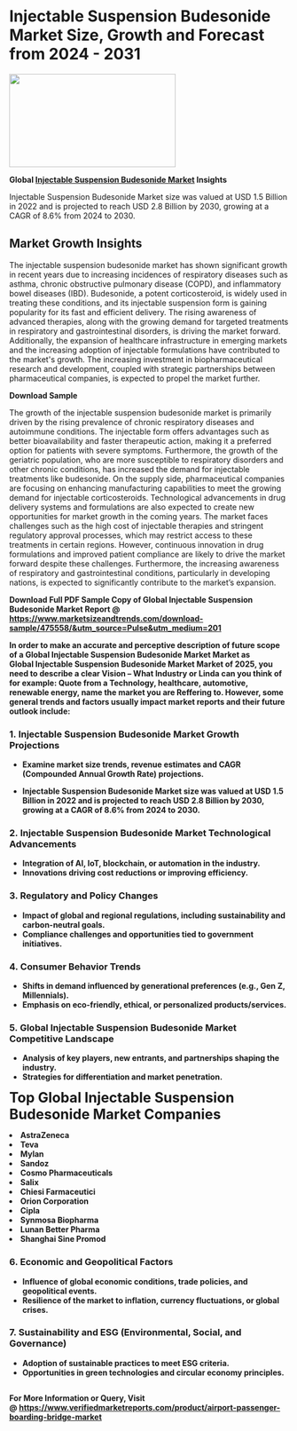 <H1>Injectable Suspension Budesonide Market Size, Growth and Forecast from 2024 - 2031</H1><img class="aligncenter size-medium wp-image-584254" src="https://thirdeyenews.in/wp-content/uploads/2024/09/Global-Market-Research-300x168.jpeg" alt="" width="300" height="168" /><p><strong>Global&nbsp;<a href="https://www.marketsizeandtrends.com/download-sample/475558/&amp;utm_source=Pulse&amp;utm_medium=201">Injectable Suspension Budesonide Market</a> Insights</strong></p><p>Injectable Suspension Budesonide Market size was valued at USD 1.5 Billion in 2022 and is projected to reach USD 2.8 Billion by 2030, growing at a CAGR of 8.6% from 2024 to 2030.</p><p><h2>Market Growth Insights</h2> <p>The injectable suspension budesonide market has shown significant growth in recent years due to increasing incidences of respiratory diseases such as asthma, chronic obstructive pulmonary disease (COPD), and inflammatory bowel diseases (IBD). Budesonide, a potent corticosteroid, is widely used in treating these conditions, and its injectable suspension form is gaining popularity for its fast and efficient delivery. The rising awareness of advanced therapies, along with the growing demand for targeted treatments in respiratory and gastrointestinal disorders, is driving the market forward. Additionally, the expansion of healthcare infrastructure in emerging markets and the increasing adoption of injectable formulations have contributed to the market's growth. The increasing investment in biopharmaceutical research and development, coupled with strategic partnerships between pharmaceutical companies, is expected to propel the market further.</p> <p><strong>Download Sample</strong></p> <p>The growth of the injectable suspension budesonide market is primarily driven by the rising prevalence of chronic respiratory diseases and autoimmune conditions. The injectable form offers advantages such as better bioavailability and faster therapeutic action, making it a preferred option for patients with severe symptoms. Furthermore, the growth of the geriatric population, who are more susceptible to respiratory disorders and other chronic conditions, has increased the demand for injectable treatments like budesonide. On the supply side, pharmaceutical companies are focusing on enhancing manufacturing capabilities to meet the growing demand for injectable corticosteroids. Technological advancements in drug delivery systems and formulations are also expected to create new opportunities for market growth in the coming years. The market faces challenges such as the high cost of injectable therapies and stringent regulatory approval processes, which may restrict access to these treatments in certain regions. However, continuous innovation in drug formulations and improved patient compliance are likely to drive the market forward despite these challenges. Furthermore, the increasing awareness of respiratory and gastrointestinal conditions, particularly in developing nations, is expected to significantly contribute to the market’s expansion. <p><strong></p><p><span class=""><strong>Download Full PDF Sample Copy of Global Injectable Suspension Budesonide Market Report</strong> @ <a href="https://www.marketsizeandtrends.com/download-sample/475558/&amp;utm_source=Pulse&amp;utm_medium=201" target="_blank">https://www.marketsizeandtrends.com/download-sample/475558/&amp;utm_source=Pulse&amp;utm_medium=201</a></span></p><p>In order to make an accurate and perceptive description of future scope of a Global&nbsp;Injectable Suspension Budesonide Market Market as Global&nbsp;Injectable Suspension Budesonide Market Market of 2025, you need to describe a clear Vision &ndash; What Industry or Linda can you think of for example: Quote from a Technology, healthcare, automotive, renewable energy, name the market you are Reffering to. However, some general trends and factors usually impact market reports and their future outlook include:</p><h3>1.&nbsp;<strong>Injectable Suspension Budesonide Market Growth Projections</strong></h3><ul><li>Examine market size trends, revenue estimates and CAGR (Compounded Annual Growth Rate) projections.</li><li><p>Injectable Suspension Budesonide Market size was valued at USD 1.5 Billion in 2022 and is projected to reach USD 2.8 Billion by 2030, growing at a CAGR of 8.6% from 2024 to 2030.</p></li></ul><h3>2.&nbsp;<strong>Injectable Suspension Budesonide Market Technological Advancements</strong></h3><ul><li>Integration of AI, IoT, blockchain, or automation in the industry.</li><li>Innovations driving cost reductions or improving efficiency.</li></ul><h3>3.&nbsp;<strong>Regulatory and Policy Changes</strong></h3><ul><li>Impact of global and regional regulations, including sustainability and carbon-neutral goals.</li><li>Compliance challenges and opportunities tied to government initiatives.</li></ul><h3>4.&nbsp;<strong>Consumer Behavior Trends</strong></h3><ul><li>Shifts in demand influenced by generational preferences (e.g., Gen Z, Millennials).</li><li>Emphasis on eco-friendly, ethical, or personalized products/services.</li></ul><h3>5.&nbsp;<strong>Global Injectable Suspension Budesonide Market Competitive Landscape</strong></h3><ul><li>Analysis of key players, new entrants, and partnerships shaping the industry.</li><li>Strategies for differentiation and market penetration.</li></ul><p data-pm-slice="1 1 []"><span style="color: inherit; font-family: inherit; font-size: 25px;">Top Global Injectable Suspension Budesonide Market Companies</span></p><div class="" data-test-id=""><p><li>AstraZeneca</li><li> Teva</li><li> Mylan</li><li> Sandoz</li><li> Cosmo Pharmaceuticals</li><li> Salix</li><li> Chiesi Farmaceutici</li><li> Orion Corporation</li><li> Cipla</li><li> Synmosa Biopharma</li><li> Lunan Better Pharma</li><li> Shanghai Sine Promod</li></p></div><h3>6.&nbsp;<strong>Economic and Geopolitical Factors</strong></h3><ul><li>Influence of global economic conditions, trade policies, and geopolitical events.</li><li>Resilience of the market to inflation, currency fluctuations, or global crises.</li></ul><h3>7.&nbsp;<strong>Sustainability and ESG (Environmental, Social, and Governance)</strong></h3><ul><li>Adoption of sustainable practices to meet ESG criteria.</li><li>Opportunities in green technologies and circular economy principles.</li></ul><h2><strong style="font-size: 14px;">For More Information or Query, Visit @&nbsp;</strong><a style="background-color: #ffffff; font-size: 14px;" href="https://www.marketsizeandtrends.com/report/injectable-suspension-budesonide-market/" target="_blank">https://www.verifiedmarketreports.com/product/airport-passenger-boarding-bridge-market</a></h2>
